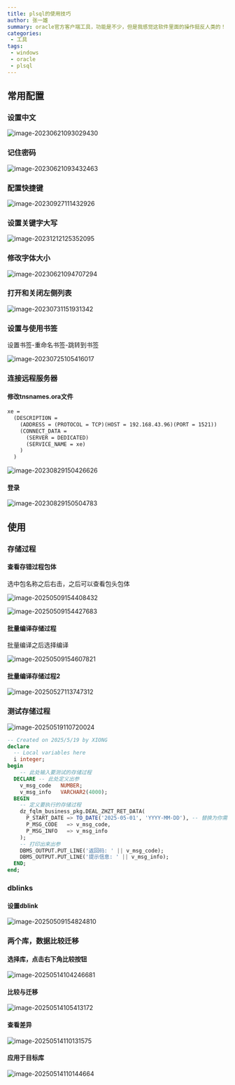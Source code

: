 ```yaml
---
title: plsql的使用技巧
author: 张一雄
summary: oracle官方客户端工具，功能是不少，但是我感觉这软件里面的操作挺反人类的！
categories:
 - 工具
tags:
 - windows
 - oracle
 - plsql
---
```


## 常用配置

### 设置中文

![image-20230621093029430](https://img.myfox.fun/img/20230621093030.png)

### 记住密码

![image-20230621093432463](https://img.myfox.fun/img/20230621093433.png)

### 配置快捷键

![image-20230927111432926](https://img.myfox.fun/img/20230927111434.png)

### 设置关键字大写

![image-20231212125352095](https://img.myfox.fun/img/20231212125354.png)

### 修改字体大小

![image-20230621094707294](https://img.myfox.fun/img/20230621094708.png)

### 打开和关闭左侧列表

![image-20230731151931342](https://img.myfox.fun/img/20230731151934.png)

### 设置与使用书签

设置书签-重命名书签-跳转到书签

![image-20230725105416017](https://img.myfox.fun/img/20230725105419.png)

### 连接远程服务器

#### 修改tnsnames.ora文件

```txt
xe =
  (DESCRIPTION =
    (ADDRESS = (PROTOCOL = TCP)(HOST = 192.168.43.96)(PORT = 1521))
    (CONNECT_DATA =
      (SERVER = DEDICATED)
      (SERVICE_NAME = xe)
    )
  )
```

![image-20230829150426626](https://img.myfox.fun/img/20230829150427.png)

#### 登录

![image-20230829150504783](https://img.myfox.fun/img/20230829150505.png)

## 使用

### 存储过程

#### 查看存错过程包体

选中包名称之后右击，之后可以查看包头包体

![image-20250509154408432](http://img.myfox.fun/img/image-20250509154408432.png)

![image-20250509154427683](http://img.myfox.fun/img/image-20250509154427683.png)

#### 批量编译存储过程

批量编译之后选择编译

![image-20250509154607821](http://img.myfox.fun/img/image-20250509154607821.png)

#### 批量编译存储过程2

![image-20250527113747312](http://img.myfox.fun/img/image-20250527113747312.png)

### 测试存储过程

![image-20250519110720024](http://img.myfox.fun/img/image-20250519110720024.png)

```sql
-- Created on 2025/5/19 by XIONG 
declare 
  -- Local variables here
  i integer;
begin
	-- 此处输入要测试的存储过程
  DECLARE -- 此处定义出参
    v_msg_code   NUMBER;
    v_msg_info   VARCHAR2(4000);
  BEGIN
  	-- 定义要执行的存储过程
    dz_fqlm_business_pkg.DEAL_ZHZT_RET_DATA(
      P_START_DATE => TO_DATE('2025-05-01', 'YYYY-MM-DD'), -- 替换为你需要的日期
      P_MSG_CODE   => v_msg_code,
      P_MSG_INFO   => v_msg_info
    );
	-- 打印出来出参
    DBMS_OUTPUT.PUT_LINE('返回码: ' || v_msg_code);
    DBMS_OUTPUT.PUT_LINE('提示信息: ' || v_msg_info);
  END;
end;
```

### dblinks

#### 设置dblink

![image-20250509154824810](http://img.myfox.fun/img/image-20250509154824810.png)

### 两个库，数据比较迁移

#### 选择库，点击右下角比较按钮

![image-20250514104246681](http://img.myfox.fun/img/image-20250514104246681.png)

#### 比较与迁移

![image-20250514105413172](http://img.myfox.fun/img/image-20250514105413172.png)

#### 查看差异

![image-20250514110131575](http://img.myfox.fun/img/image-20250514110131575.png)

#### 应用于目标库

![image-20250514110144664](http://img.myfox.fun/img/image-20250514110144664.png)

